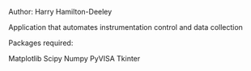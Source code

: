 Author: Harry Hamilton-Deeley

Application that automates instrumentation control and data collection


Packages required: 

Matplotlib
Scipy
Numpy
PyVISA
Tkinter

